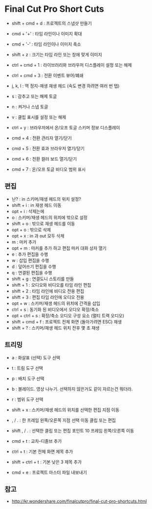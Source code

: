 # Final Cut Pro Short Cuts

* shift + cmd + d : 프로젝트의 스냅샷 만들기

* cmd + '+' : 타임 라인이나 이미지 확대
* cmd + '-' : 타임 라인이나 이미지 축소

* shift + z : 크기는 타임 라인 또는 창에 맞게 이미지
* ctrl + cmd + 1 : 라이브러리와 브라우저 디스플레이 설정 또는 해제
* ctrl + cmd + 3 : 전환 이벤트 뷰어/폐쇄

* j, k, l : 역 정지-재생 재생 헤드 (속도 변경 하려면 여러 번 탭)
* s : 감추고 또는 해제 토글
* n : 켜거나 스냅 토글
* v : 클립 표시를 설정 또는 해제
* ctrl + y : 브라우저에서 온/오프 토글 스키머 정보 디스플레이

* cmd + 4 : 전환 관리자 열기/닫기
* cmd + 5 : 전환 효과 브라우저 열기/닫기
* cmd + 6 : 전환 컬러 보드 열기/닫기
* cmd + 7 : 온/오프 토글 비디오 범위 표시

## 편집
* 난? : in 스키머/재생 헤드의 위치 설정?
* shift + i : in 재생 헤드 이동
* opt + i : 삭제는에
* o : 스키머/재생 헤드의 위치에 밖으로 설정
* shift + o : 밖으로 재생 헤드를 이동
* opt + o : 밖으로 삭제
* opt + x : in 과 out 모두 삭제
* m : 마커 추가
* opt + m : 마커를 추가 하고 편집 마커 대화 상자 열기
* e : 추가 편집을 수행
* w : 삽입 편집을 수행
* d : 덮어쓰기 편집을 수행
* q : 연결된 편집을 수행
* shift + g : 연결도니 스토리를 만들
* shift + 1 : 오디오와 비디오를 타임 라인 편집
* shift + 2 : 타임 라인에 비디오 전용 편집
* shift + 3 : 편집 타임 라인에 오디오 전용
* opt + w : 스키머/재생 헤드의 위치에 간격을 삽입
* ctrl + s : 동기화 된 비디오에서 오디오 확장/축소
* opt + ctrl + s : 확장/축소 오디오 구성 요소 (멀티 트랙 오디오)
* shift + cmd + f : 프로젝트 전체 화면 (돌아가려면 ESC) 재생
* shift + ? : 스키머/재생 헤드 위치 전후 몇 초 재생


## 트리밍
* a : 화살표 (선택) 도구 선택
* t : 트림 도구 선택
* p : 배치 도구 선택
* b : 블레이드. 영상 나누기. 선택하지 않은거도 같이 자르는건 뭐더라.
* r : 범위 도구 선택


* shift + x : 스키머/재생 헤드의 위치를 선택한 편집 지점 이동
* , / . : 한 프레임 왼쪽/오른쪽 지점 선택 이동 클립 또는 편집
* shift , / . : 선택한 클립 또는 편집 포인트 10 프레임 왼쪽/오른쪽 이동

* cmd + t : 교차-디졸브 추가
* ctrl + t : 기본 전체 화면 제목 추가
* shift + ctrl + t : 기본 낮은 3 제목 추가
* cmd + e : 프로젝트 마스터 파일 내보내기

## 참고
* http://kr.wondershare.com/finalcutpro/final-cut-pro-shortcuts.html